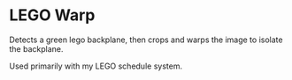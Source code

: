# LEGO Warp

Detects a green lego backplane, then crops and warps the image to isolate the backplane.

Used primarily with my LEGO schedule system.
